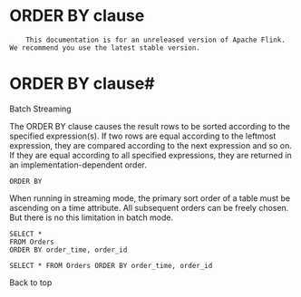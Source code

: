 # ORDER BY clause


> 
        This documentation is for an unreleased version of Apache Flink. We recommend you use the latest stable version.
    


# ORDER BY clause#



Batch
Streaming


The ORDER BY clause causes the result rows to be sorted according to the specified expression(s). If two rows are equal according to the leftmost expression, they are compared according to the next expression and so on. If they are equal according to all specified expressions, they are returned in an implementation-dependent order.

`ORDER BY`

When running in streaming mode, the primary sort order of a table must be ascending on a time attribute. All subsequent orders can be freely chosen. But there is no this limitation in batch mode.


```
SELECT *
FROM Orders
ORDER BY order_time, order_id

```

`SELECT *
FROM Orders
ORDER BY order_time, order_id
`

 Back to top
